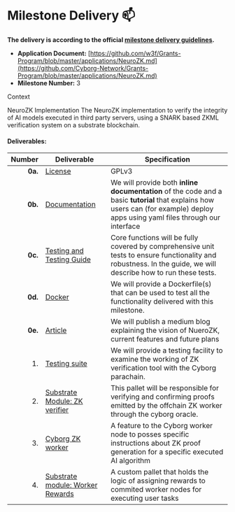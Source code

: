 # Milestone Delivery :mailbox:

**The delivery is according to the official [milestone delivery guidelines](https://github.com/w3f/Grants-Program/blob/master/docs/Support%20Docs/milestone-deliverables-guidelines.md).** 

* **Application Document:** [https://github.com/w3f/Grants-Program/blob/master/applications/NeuroZK.md](https://github.com/Cyborg-Network/Grants-Program/blob/master/applications/NeuroZK.md)
* **Milestone Number:** 3

Context

NeuroZK Implementation
The NeuroZK implementation to verify the integrity of AI models executed in third party servers, using a SNARK based ZKML verification system on a substrate blockchain.


#### **Deliverables:**

| Number | Deliverable | Specification |
| -----: | ----------- | ------------- |
| **0a.** | [License](https://github.com/Cyborg-Network/cyborg-parachain/blob/master/LICENSE) | GPLv3 |
| **0b.** | [Documentation](https://github.com/Cyborg-Network/cyborg-parachain/blob/nzk-grant/Local%20Testing%20NeuroZK_Milestone3.md) | We will provide both **inline documentation** of the code and a basic **tutorial** that explains how users can (for example) deploy apps using yaml files through our interface |
| **0c.** | [Testing and Testing Guide](https://github.com/Cyborg-Network/cyborg-parachain/blob/nzk-grant/Local%20Testing%20NeuroZK_Milestone3.md) | Core functions will be fully covered by comprehensive unit tests to ensure functionality and robustness. In the guide, we will describe how to run these tests. |
| **0d.** |[Docker](https://github.com/Cyborg-Network/Cyborg-miner/blob/nzk-grant/docker-compose.yml) | We will provide a Dockerfile(s) that can be used to test all the functionality delivered with this milestone. |
| **0e.** | [Article](https://medium.com/cn-milestones/verifying-ai-inference-integrity-on-the-blockchain-introducing-neurozk-by-cyborg-network-3877ccbf35cd) | We will publish a medium blog explaining the vision of NueroZK, current features and future plans |
| 1. | [Testing suite](https://github.com/Cyborg-Network/cyborg-parachain/blob/nzk-grant/pallets/neuro-zk/src/tests.rs) | We will provide a testing facility to examine the working of ZK verification tool with the Cyborg parachain.|
| 2. | [Substrate Module: ZK verifier](https://github.com/Cyborg-Network/cyborg-parachain/tree/nzk-grant/pallets/neuro-zk) | This pallet will be responsible for verifying and confirming proofs emitted by the offchain ZK worker through the cyborg oracle. |
| 3. | [Cyborg ZK worker](https://github.com/Cyborg-Network/Cyborg-miner/tree/nzk-grant) | A feature to the Cyborg worker node to posses specific instructions about ZK proof generation for a specific executed AI algorithm|
| 4. | [Substrate module: Worker Rewards](https://github.com/Cyborg-Network/cyborg-parachain/tree/nzk-grant/pallets/payment) | A custom pallet that holds the logic of assigning rewards to commited worker nodes for executing user tasks |

